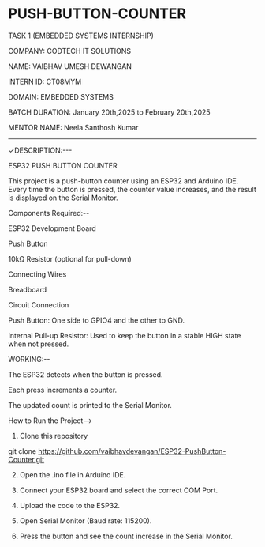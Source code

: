 # PUSH-BUTTON-COUNTER
TASK 1 (EMBEDDED SYSTEMS INTERNSHIP)

COMPANY: CODTECH IT SOLUTIONS

NAME: VAIBHAV UMESH DEWANGAN 

INTERN ID: CT08MYM

DOMAIN: EMBEDDED SYSTEMS

BATCH DURATION: January 20th,2025 to February  20th,2025

MENTOR NAME: Neela Santhosh Kumar

-------------------------------------------------
✓DESCRIPTION:---

ESP32 PUSH BUTTON COUNTER

This project is a push-button counter using an ESP32 and Arduino IDE. Every time the button is pressed, the counter value increases, and the result is displayed on the Serial Monitor.

Components Required:--

ESP32 Development Board

Push Button

10kΩ Resistor (optional for pull-down)

Connecting Wires

Breadboard


Circuit Connection

Push Button: One side to GPIO4 and the other to GND.

Internal Pull-up Resistor: Used to keep the button in a stable HIGH state when not pressed.


WORKING:--

The ESP32 detects when the button is pressed.

Each press increments a counter.

The updated count is printed to the Serial Monitor.


How to Run the Project-->

1. Clone this repository

git clone https://github.com/vaibhavdevangan/ESP32-PushButton-Counter.git


2. Open the .ino file in Arduino IDE.


3. Connect your ESP32 board and select the correct COM Port.


4. Upload the code to the ESP32.


5. Open Serial Monitor (Baud rate: 115200).


6. Press the button and see the count increase in the Serial Monitor.
